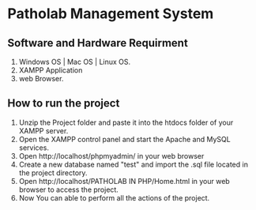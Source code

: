 # Patholab Management System


## Software and Hardware Requirment 
1. Windows OS | Mac OS | Linux OS. 
2. XAMPP Application 
3. web Browser. 



## How to run the project
1. Unzip the Project folder and paste it into the htdocs folder of your XAMPP server.
2. Open the XAMPP control panel and start the Apache and MySQL services.
3. Open http://localhost/phpmyadmin/ in your web browser 
4. Create a new database named "test" and import the .sql file located in the project directory.
5. Open http://localhost/PATHOLAB IN PHP/Home.html in your web browser to access the project. 
6. Now You can able to perform all the actions of the project. 
